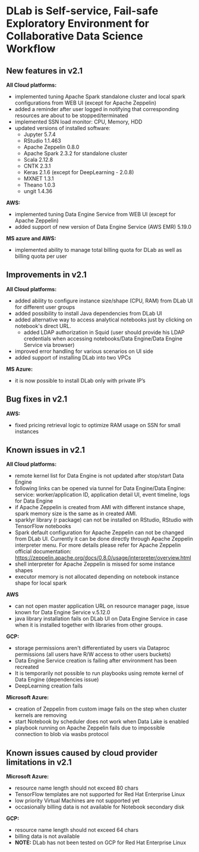 # DLab is Self-service, Fail-safe Exploratory Environment for Collaborative Data Science Workflow

## New features in v2.1
**All Cloud platforms:**
- implemented tuning Apache Spark standalone cluster and local spark  configurations from WEB UI (except for Apache Zeppelin)
- added a reminder after user logged in notifying that corresponding resources are about to be stopped/terminated
- implemented SSN load monitor: CPU, Memory, HDD
- updated versions of installed software:
    * Jupyter 5.7.4
    * RStudio 1.1.463
    * Apache Zeppelin 0.8.0
    * Apache Spark 2.3.2 for standalone cluster 
    * Scala 2.12.8
    * CNTK 2.3.1
    * Keras 2.1.6 (except for DeepLearning - 2.0.8)
    * MXNET 1.3.1
    * Theano 1.0.3
    * ungit 1.4.36

**AWS:**
- implemented tuning Data Engine Service from WEB UI (except for Apache Zeppelin)
- added support of new version of Data Engine Service (AWS EMR) 5.19.0

**MS azure and AWS:**
- implemented ability to manage total billing quota for DLab as well as billing quota per user

## Improvements in v2.1

**All Cloud platforms:**
- added ability to configure instance size/shape (CPU, RAM) from DLab UI for different user groups
- added possibility to install Java dependencies from DLab UI
- added alternative way to access analytical notebooks just by clicking on notebook's direct URL.
    * added LDAP authorization in Squid (user should provide his LDAP credentials when accessing notebooks/Data Engine/Data Engine Service via browser)
- improved error handling for various scenarios on UI side 
- added support of installing DLab into two VPCs

**MS Azure:**
- it is now possible to install DLab only with private IP’s 

## Bug fixes in v2.1
**AWS:**
- fixed pricing retrieval logic to optimize RAM usage on SSN for small instances

## Known issues in v2.1
**All Cloud platforms:**
- remote kernel list for Data Engine is not updated after stop/start Data Engine 
- following links can be opened via tunnel for Data Engine/Data Engine: service: worker/application ID, application detail UI, event timeline, logs for Data Engine
- if Apache Zeppelin is created from AMI with different instance shape, spark memory size is the same as in created AMI.
- sparklyr library (r package) can not be installed on RStudio, RStudio with TensorFlow notebooks
- Spark default configuration for Apache Zeppelin can not be changed from DLab UI.  Currently it can be done directly through Apache Zeppelin interpreter menu.
For more details please refer for Apache Zeppelin official documentation: https://zeppelin.apache.org/docs/0.8.0/usage/interpreter/overview.html
- shell interpreter for Apache Zeppelin is missed for some instance shapes 
- executor memory is not allocated depending on notebook instance shape for local spark


**AWS**
- can not open master application URL on resource manager page, issue known for Data Engine Service v.5.12.0
- java library installation fails on DLab UI on Data Engine Service in case when it is installed together with libraries from other groups.

**GCP:**
- storage permissions aren't differentiated by users via Dataproc permissions (all users have R/W access to other users buckets)
- Data Engine Service creation is failing after environment has been recreated
- It is temporarily not possible to run playbooks using remote kernel of Data Engine (dependencies issue)
- DeepLearning creation fails 

**Microsoft Azure:**
- creation of Zeppelin from custom image fails on the step when cluster kernels are removing
- start Notebook by scheduler does not work when Data Lake is enabled
- playbook running on Apache Zeppelin fails due to impossible connection to blob via wasbs protocol 

## Known issues caused by cloud provider limitations in v2.1

**Microsoft Azure:**
- resource name length should not exceed 80 chars
- TensorFlow templates are not supported for Red Hat Enterprise Linux
- low priority Virtual Machines are not supported yet
- occasionally billing data is not available for Notebook secondary disk

**GCP:**
- resource name length should not exceed 64 chars
- billing data is not available
- **NOTE:** DLab has not been tested on GCP for Red Hat Enterprise Linux